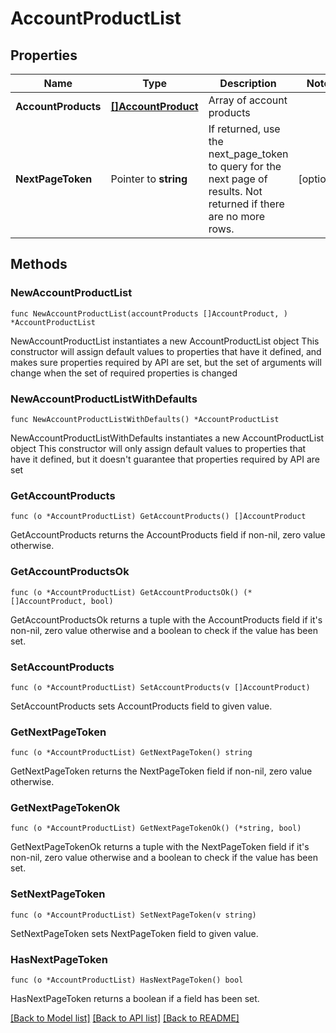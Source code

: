 # AccountProductList

## Properties

Name | Type | Description | Notes
------------ | ------------- | ------------- | -------------
**AccountProducts** | [**[]AccountProduct**](AccountProduct.md) | Array of account products | 
**NextPageToken** | Pointer to **string** | If returned, use the next_page_token to query for the next page of results. Not returned if there are no more rows. | [optional] 

## Methods

### NewAccountProductList

`func NewAccountProductList(accountProducts []AccountProduct, ) *AccountProductList`

NewAccountProductList instantiates a new AccountProductList object
This constructor will assign default values to properties that have it defined,
and makes sure properties required by API are set, but the set of arguments
will change when the set of required properties is changed

### NewAccountProductListWithDefaults

`func NewAccountProductListWithDefaults() *AccountProductList`

NewAccountProductListWithDefaults instantiates a new AccountProductList object
This constructor will only assign default values to properties that have it defined,
but it doesn't guarantee that properties required by API are set

### GetAccountProducts

`func (o *AccountProductList) GetAccountProducts() []AccountProduct`

GetAccountProducts returns the AccountProducts field if non-nil, zero value otherwise.

### GetAccountProductsOk

`func (o *AccountProductList) GetAccountProductsOk() (*[]AccountProduct, bool)`

GetAccountProductsOk returns a tuple with the AccountProducts field if it's non-nil, zero value otherwise
and a boolean to check if the value has been set.

### SetAccountProducts

`func (o *AccountProductList) SetAccountProducts(v []AccountProduct)`

SetAccountProducts sets AccountProducts field to given value.


### GetNextPageToken

`func (o *AccountProductList) GetNextPageToken() string`

GetNextPageToken returns the NextPageToken field if non-nil, zero value otherwise.

### GetNextPageTokenOk

`func (o *AccountProductList) GetNextPageTokenOk() (*string, bool)`

GetNextPageTokenOk returns a tuple with the NextPageToken field if it's non-nil, zero value otherwise
and a boolean to check if the value has been set.

### SetNextPageToken

`func (o *AccountProductList) SetNextPageToken(v string)`

SetNextPageToken sets NextPageToken field to given value.

### HasNextPageToken

`func (o *AccountProductList) HasNextPageToken() bool`

HasNextPageToken returns a boolean if a field has been set.


[[Back to Model list]](../../README.md#documentation-for-models) [[Back to API list]](../../README.md#documentation-for-api-endpoints) [[Back to README]](../../README.md)


